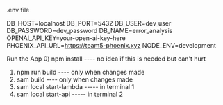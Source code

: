 .env file

DB_HOST=localhost
DB_PORT=5432
DB_USER=dev_user
DB_PASSWORD=dev_password
DB_NAME=error_analysis
OPENAI_API_KEY=your-open-ai-key-here
PHOENIX_API_URL=https://team5-phoenix.xyz
NODE_ENV=development


Run the App
0) npm install
---- no idea if this is needed but can't hurt
1) npm run build
---- only when changes made
2) sam build
---- only when changes made
3) sam local start-lambda
----- in terminal 1
4) sam local start-api
----- in terminal 2
